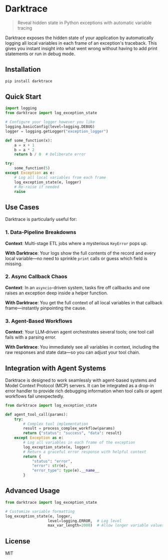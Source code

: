 # Darktrace

> Reveal hidden state in Python exceptions with automatic variable tracing

Darktrace exposes the hidden state of your application by automatically logging all local variables in each frame of an exception's traceback. This gives you instant insight into what went wrong without having to add print statements or run in debug mode.

## Installation

```bash
pip install darktrace
```

## Quick Start

```python
import logging
from darktrace import log_exception_state

# Configure your logger however you like
logging.basicConfig(level=logging.DEBUG)
logger = logging.getLogger("exception_logger")

def some_function(x):
    a = x + 1
    b = a * 2
    return b / 0  # Deliberate error

try:
    some_function(5)
except Exception as e:
    # Log all local variables from each frame
    log_exception_state(e, logger)
    # Re-raise if needed
    raise
```

## Use Cases

Darktrace is particularly useful for:

### 1. Data‐Pipeline Breakdowns

**Context**: Multi-stage ETL jobs where a mysterious `KeyError` pops up.

**With Darktrace**: Your logs show the full contents of the record and every local variable—no need to sprinkle `print` calls or guess which field is missing.

### 2. Async Callback Chaos

**Context**: In an `asyncio`-driven system, tasks fire off callbacks and one raises an exception deep inside a helper function.

**With Darktrace**: You get the full context of all local variables in that callback frame—instantly pinpointing the cause.

### 3. Agent-Based Workflows

**Context**: Your LLM‐driven agent orchestrates several tools; one tool call fails with a parsing error.

**With Darktrace**: You immediately see all variables in context, including the raw responses and state data—so you can adjust your tool chain.

## Integration with Agent Systems

Darktrace is designed to work seamlessly with agent-based systems and Model Context Protocol (MCP) servers. It can be integrated as a drop-in error handler to provide rich debugging information when tool calls or agent workflows fail unexpectedly.

```python
from darktrace import log_exception_state

def agent_tool_call(params):
    try:
        # Complex tool implementation
        result = process_complex_workflow(params)
        return {"status": "success", "data": result}
    except Exception as e:
        # Log all variables in each frame of the exception
        log_exception_state(e, logger)
        # Return a graceful error response with helpful context
        return {
            "status": "error",
            "error": str(e),
            "error_type": type(e).__name__
        }
```

## Advanced Usage

```python
from darktrace import log_exception_state

# Customize variable formatting
log_exception_state(e, logger, 
                   level=logging.ERROR,  # Log level
                   max_var_length=2000)  # Allow longer variable values
```

## License

MIT
